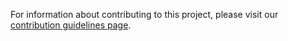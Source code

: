 For information about contributing to this project, please visit our [contribution guidelines page](https://linkml.io/linkml/contributing/contributing.html).